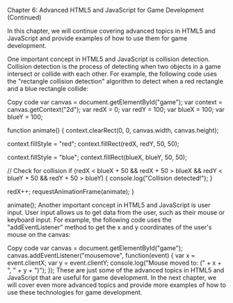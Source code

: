 Chapter 6: Advanced HTML5 and JavaScript for Game Development (Continued)

In this chapter, we will continue covering advanced topics in HTML5 and JavaScript and provide examples of how to use them for game development.

One important concept in HTML5 and JavaScript is collision detection. Collision detection is the process of detecting when two objects in a game intersect or collide with each other. For example, the following code uses the "rectangle collision detection" algorithm to detect when a red rectangle and a blue rectangle collide:

Copy code
var canvas = document.getElementById("game");
var context = canvas.getContext("2d");
var redX = 0;
var redY = 100;
var blueX = 100;
var blueY = 100;

function animate() {
  context.clearRect(0, 0, canvas.width, canvas.height);

  context.fillStyle = "red";
  context.fillRect(redX, redY, 50, 50);

  context.fillStyle = "blue";
  context.fillRect(blueX, blueY, 50, 50);

  // Check for collision
  if (redX < blueX + 50 &&
      redX + 50 > blueX &&
      redY < blueY + 50 &&
      redY + 50 > blueY) {
    console.log("Collision detected!");
  }

  redX++;
  requestAnimationFrame(animate);
}

animate();
Another important concept in HTML5 and JavaScript is user input. User input allows us to get data from the user, such as their mouse or keyboard input. For example, the following code uses the "addEventListener" method to get the x and y coordinates of the user's mouse on the canvas:

Copy code
var canvas = document.getElementById("game");
canvas.addEventListener("mousemove", function(event) {
  var x = event.clientX;
  var y = event.clientY;
  console.log("Mouse moved to: (" + x + ", " + y + ")");
});
These are just some of the advanced topics in HTML5 and JavaScript that are useful for game development. In the next chapter, we will cover even more advanced topics and provide more examples of how to use these technologies for game development.